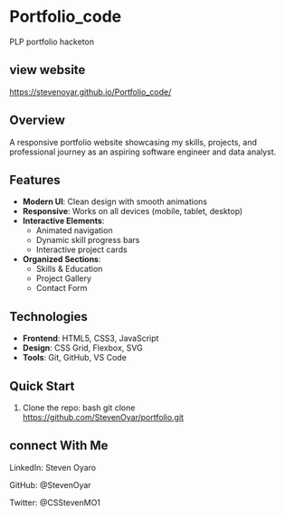 # Portfolio_code
PLP portfolio hacketon


## view website
https://stevenoyar.github.io/Portfolio_code/

## Overview
A responsive portfolio website showcasing my skills, projects, and professional journey as an aspiring software engineer and data analyst.

##  Features
- **Modern UI**: Clean design with smooth animations
- **Responsive**: Works on all devices (mobile, tablet, desktop)
- **Interactive Elements**: 
  - Animated navigation
  - Dynamic skill progress bars
  - Interactive project cards
- **Organized Sections**:
  - Skills & Education
  - Project Gallery
  - Contact Form

## Technologies
- **Frontend**: HTML5, CSS3, JavaScript
- **Design**: CSS Grid, Flexbox, SVG
- **Tools**: Git, GitHub, VS Code

## Quick Start
1. Clone the repo:
bash
git clone https://github.com/StevenOyar/portfolio.git

## connect With Me
LinkedIn: Steven Oyaro

GitHub: @StevenOyar

Twitter: @CSStevenMO1


